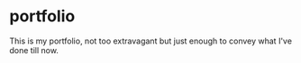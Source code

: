 # portfolio
 This is my portfolio, not too extravagant but just enough to convey what I've done till now.

